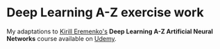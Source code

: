 # Deep Learning A-Z exercise work
My adaptations to [Kirill Eremenko's](https://twitter.com/kirill_eremenko) **Deep Learning A-Z Artificial Neural Networks** course available on [Udemy](https://www.udemy.com/course/deeplearning/).
